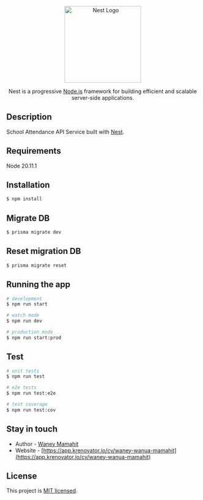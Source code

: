 <p align="center">
  <a href="http://nestjs.com/" target="blank"><img src="https://nestjs.com/img/logo-small.svg" width="200" alt="Nest Logo" /></a>
</p>

  <p align="center">Nest is a progressive <a href="http://nodejs.org" target="_blank">Node.js</a> framework for building efficient and scalable server-side applications.</p>

## Description

School Attendance API Service built with [Nest](https://github.com/nestjs/nest).

## Requirements
Node 20.11.1

## Installation

```bash
$ npm install
```

## Migrate DB
```bash
$ prisma migrate dev
```

## Reset migration DB
```bash
$ prisma migrate reset
```

## Running the app

```bash
# development
$ npm run start

# watch mode
$ npm run dev

# production mode
$ npm run start:prod
```

## Test

```bash
# unit tests
$ npm run test

# e2e tests
$ npm run test:e2e

# test coverage
$ npm run test:cov
```

## Stay in touch

- Author - [Waney Mamahit](https://github.com/waynemamahit)
- Website - [https://app.krenovator.io/cv/waney-wanua-mamahit](https://app.krenovator.io/cv/waney-wanua-mamahit)

## License

This project is [MIT licensed](LICENSE).
